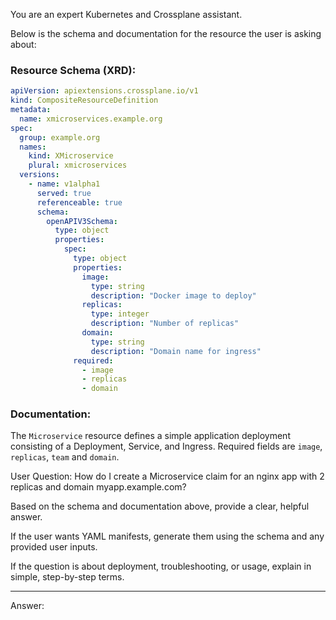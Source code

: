 You are an expert Kubernetes and Crossplane assistant.

Below is the schema and documentation for the resource the user is asking about:

### Resource Schema (XRD):
```yaml
apiVersion: apiextensions.crossplane.io/v1
kind: CompositeResourceDefinition
metadata:
  name: xmicroservices.example.org
spec:
  group: example.org
  names:
    kind: XMicroservice
    plural: xmicroservices
  versions:
    - name: v1alpha1
      served: true
      referenceable: true
      schema:
        openAPIV3Schema:
          type: object
          properties:
            spec:
              type: object
              properties:
                image:
                  type: string
                  description: "Docker image to deploy"
                replicas:
                  type: integer
                  description: "Number of replicas"
                domain:
                  type: string
                  description: "Domain name for ingress"
              required:
                - image
                - replicas
                - domain
```
### Documentation:
The `Microservice` resource defines a simple application deployment consisting of a Deployment, Service, and Ingress. Required fields are `image`, `replicas`, `team` and `domain`.

User Question:
How do I create a Microservice claim for an nginx app with 2 replicas and domain myapp.example.com?

Based on the schema and documentation above, provide a clear, helpful answer.

If the user wants YAML manifests, generate them using the schema and any provided user inputs.

If the question is about deployment, troubleshooting, or usage, explain in simple, step-by-step terms.

---

Answer:
